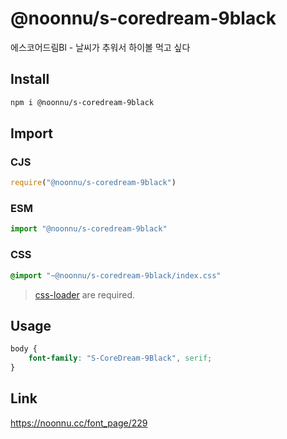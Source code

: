 # @noonnu/s-coredream-9black
에스코어드림Bl - 날씨가 추워서 하이볼 먹고 싶다

## Install
```sh
npm i @noonnu/s-coredream-9black
```
## Import
### CJS
```js
require("@noonnu/s-coredream-9black")
```
### ESM
```js
import "@noonnu/s-coredream-9black"
```
### CSS 
```css
@import "~@noonnu/s-coredream-9black/index.css"
```
> [css-loader](https://github.com/webpack-contrib/css-loader) are required.

## Usage
```css
body {
    font-family: "S-CoreDream-9Black", serif;
}
```

## Link
https://noonnu.cc/font_page/229